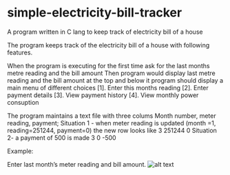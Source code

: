 # simple-electricity-bill-tracker
A program written in C lang to keep track of electricity bill of a house

The program keeps track of the electricity bill of a house with following features.

When the program is executing for the first time ask for the last months metre reading and the bill amount
Then program would display last metre reading and the bill amount at the top and below it program should display a main menu of different choices 
        [1]. Enter this months reading
        [2]. Enter payment details
        [3]. View payment history
        [4]. View monthly power consuption

The program maintains a text file with three colums Month number, meter reading, payment;
Situation 1 - when meter reading is updated (month =1, reading=251244, payment=0) the new row looks like
3    251244    0
Situation 2- a payment of 500 is made 
3    0    -500

Example:

Enter last month’s meter reading and bill amount.
![alt text](https://github.com/[ReyhanSara]/[simple-electricity-bill-tracker]/img/1.png?raw=true)
